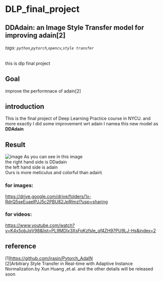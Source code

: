 # DLP_final_project
## DDAdain: an Image Style Transfer model for improving adain[2] 
###### tags: `python`,`pytorch`,`opencv`,`style transfer`
this is dlp final project
## Goal
improve the performnace of adain[2]
## introduction
This is the final project of Deep Learning Practice course in NYCU.
and more exactly
I did some improvement wrt adain
I namea this new model as **DDAdain**

## Result
![image](https://user-images.githubusercontent.com/65237732/149654860-73170d9c-54bc-4996-b011-bccb32ce5073.png)
As you can see in this image\
the right hand side is DDadain\
the left hand side is adain\
Ours is more meticulus and colorful than adain\

### for images:
https://drive.google.com/drive/folders/1x-RdrQ5seEuaelPJJ5c2PBU82JpRImzl?usp=sharing

### for videos:
https://www.youtube.com/watch?v=K4x5obJqV98&list=PL9MDIx3XsFpKzfsle_gf4ZH97PU9LJ-Hs&index=2

## reference
[1]https://github.com/irasin/Pytorch_AdaIN</br>
[2]Arbitrary Style Transfer in Real-time with Adaptive Instance Normalization.by Xun Huang ,et.al.
and the other details will be released soon
